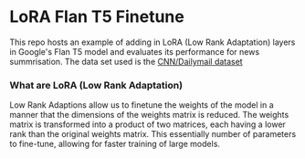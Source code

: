 # LoRA Flan T5 Finetune

This repo hosts an example of adding in LoRA (Low Rank Adaptation) layers in Google's Flan T5 model and evaluates its performance for news summrisation.
The data set used is the  [CNN/Dailymail dataset](https://huggingface.co/datasets/abisee/cnn_dailymail)

### What are LoRA (Low Rank Adaptation)

Low Rank Adaptions allow us to finetune the weights of the model in a manner that the dimensions of the weights matrix is reduced. The weights matrix is transformed into a product of two matrices, each having a lower rank than the original weights matrix. This essentially number of parameters to fine-tune, allowing for faster training of large models.